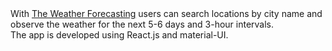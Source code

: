 
<br/>
<br/>

With [The Weather Forecasting](https://the-weather-forecasting.netlify.app) users can search locations by city name and observe the weather for the next 5-6 days and 3-hour intervals.
<br />
The app is developed using React.js and material-UI.

<br/>

